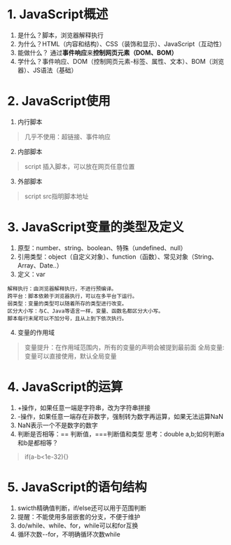 # 1. JavaScript概述
1. 是什么？脚本，浏览器解释执行
2. 为什么？HTML（内容和结构）、CSS（装饰和显示）、JavaScript（互动性）
3. 能做什么？ 通过**事件响应**来**控制网页元素（DOM、BOM）**
4. 学什么？事件响应、DOM（控制网页元素-标签、属性、文本）、BOM（浏览器）、JS语法（基础）
# 2. JavaScript使用
1. 内行脚本
> 几乎不使用：超链接、事件响应
2. 内部脚本
> script 插入脚本，可以放在网页任意位置
3. 外部脚本
> script src指明脚本地址
# 3. JavaScript变量的类型及定义
1. 原型：number、string、boolean、特殊（undefined、null）
2. 引用类型：object（自定义对象）、function（函数）、常见对象（String、Array、Date..）
3. 定义：var
```
解释执行：由浏览器解释执行，不进行预编译。
跨平台：脚本依赖于浏览器执行，可以在多平台下运行。
弱类型：变量的类型可以随着所存的类型进行改变。
区分大小写：与C、Java等语言一样，变量、函数名都区分大小写。
脚本每行末尾可以不加分号，且从上到下依次执行。
```
4. 变量的作用域
> 变量提升：在作用域范围内，所有的变量的声明会被提到最前面
> 全局变量:变量可以直接使用，默认全局变量
# 4. JavaScript的运算
1. +操作，如果任意一端是字符串，改为字符串拼接
2. -操作，如果任意一端存在非数字，强制转为数字再运算，如果无法运算NaN
3. NaN表示一个不是数字的数字
4. 判断是否相等：== 判断值，===判断值和类型
思考：double a,b;如何判断a和b是都相等？
> if(a-b<1e-32){}
# 5. JavaScript的语句结构
1. swicth精确值判断，if/else还可以用于范围判断
2. 提醒：不能使用多层嵌套的分支，不便于维护
3. do/while、while、for，while可以和for互换
4. 循环次数--for，不明确循环次数while